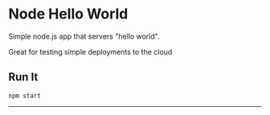 # Node Hello World

Simple node.js app that servers "hello world".

Great for testing simple deployments to the cloud

## Run It

`npm start`

---
